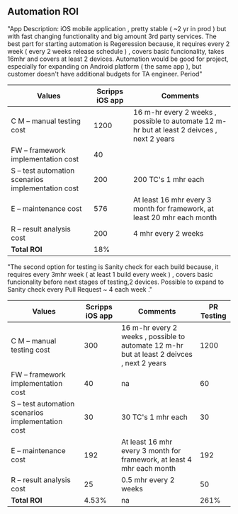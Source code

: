 ## Automation ROI

"App Description: iOS mobile application , pretty stable ( ~2 yr in prod ) but with fast changing functionality and big amount 3rd party services.
The best part for starting automation is Regeression because, it requires every 2 week ( every 2 weeks release schedule ) , covers basic funcionality, takes 16mhr and covers at least 2 devices. 
Automation would be good for project, especially for expanding on Android platform ( the same app ),  but customer doesn't have additional budgets for TA engineer. Period"


Values | 	Scripps iOS app | Comments  
-----|-----|------
C M – manual testing cost  |  1200  | 16 m-hr every 2 weeks ,   possible to automate 12 m-hr  but at least 2 deivces , next 2 years 
FW – framework implementation cost |40 |
S – test automation scenarios implementation cost | 200 | 200 TC's 1 mhr each 
E – maintenance cost | 576 |At least 16 mhr every 3 month for framework, at least 20 mhr each month  
R – result analysis cost | 200 |4 mhr every 2 weeks 
**Total ROI** |  18% |


"The second option for testing is Sanity check for each build  because, it requires every 3mhr week ( at least 1 build  every  week  ) , covers basic funcionality before  next stages of testing,2 devices. 
Possible to expand to Sanity check every Pull Request ~ 4 each week ."

Values| 	Scripps iOS app | Comments | PR Testing 
-----|-----|------|------
C M – manual testing cost  |  300  | 16 m-hr every 2 weeks ,   possible to automate 12 m-hr  but at least 2 deivces , next 2 years |1200
FW – framework implementation cost |40 | na | 60
S – test automation scenarios implementation cost | 30 | 30 TC's 1 mhr each   | 30 
E – maintenance cost | 192 |At least 16 mhr every 3 month for framework, at least 4 mhr each month  | 192  
R – result analysis cost | 25 |0.5 mhr every 2 weeks |  50
**Total ROI** | 4.53% | na | 261%




 


	